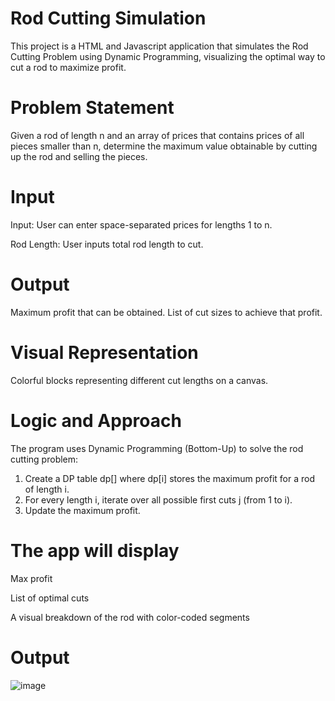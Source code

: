# Rod Cutting Simulation
This project is a HTML and Javascript application that simulates the Rod Cutting Problem using Dynamic Programming, visualizing the optimal way to cut a rod to maximize profit.

# Problem Statement
Given a rod of length n and an array of prices that contains prices of all pieces smaller than n, determine the maximum value obtainable by cutting up the rod and selling the pieces.

# Input
Input: User can enter space-separated prices for lengths 1 to n.

Rod Length: User inputs total rod length to cut.

# Output
Maximum profit that can be obtained.
List of cut sizes to achieve that profit.

# Visual Representation
Colorful blocks representing different cut lengths on a canvas.

# Logic and Approach
The program uses Dynamic Programming (Bottom-Up) to solve the rod cutting problem:

1. Create a DP table dp[] where dp[i] stores the maximum profit for a rod of length i.
2. For every length i, iterate over all possible first cuts j (from 1 to i).
3. Update the maximum profit.
   
# The app will display
Max profit

List of optimal cuts

A visual breakdown of the rod with color-coded segments


# Output
![image](https://github.com/user-attachments/assets/71ae520a-29a0-4e5e-9f78-08130032a22b)
